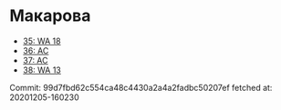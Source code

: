# Макарова
- [35: WA 18](35.md)
- [36: AC](36.md)
- [37: AC](37.md)
- [38: WA 13](38.md)

Commit: 99d7fbd62c554ca48c4430a2a4a2fadbc50207ef
 fetched at: 20201205-160230
